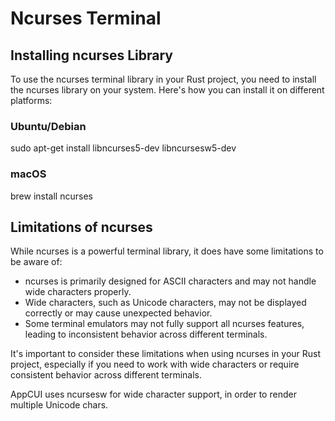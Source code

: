 # Ncurses Terminal

## Installing ncurses Library

To use the ncurses terminal library in your Rust project, you need to install the ncurses library on your system. Here's how you can install it on different platforms:

### Ubuntu/Debian
sudo apt-get install libncurses5-dev libncursesw5-dev

### macOS
brew install ncurses

<!-- To DO: port ncurses for windows
### Windows
1. Download the precompiled ncurses library from the [PDCurses website](https://pdcurses.org/).
2. Extract the downloaded archive.
3. Copy the extracted files to a directory in your system's PATH. -->

## Limitations of ncurses
While ncurses is a powerful terminal library, it does have some limitations to be aware of:
- ncurses is primarily designed for ASCII characters and may not handle wide characters properly.
- Wide characters, such as Unicode characters, may not be displayed correctly or may cause unexpected behavior.
- Some terminal emulators may not fully support all ncurses features, leading to inconsistent behavior across different terminals.

It's important to consider these limitations when using ncurses in your Rust project, especially if you need to work with wide characters or require consistent behavior across different terminals.

AppCUI uses ncursesw for wide character support, in order to render multiple Unicode chars.
